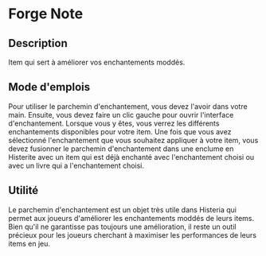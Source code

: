 # Forge Note

## Description
Item qui sert à améliorer vos enchantements moddés.

## Mode d'emplois
Pour utiliser le parchemin d'enchantement, vous devez l'avoir dans votre main. Ensuite, vous devez faire un clic gauche pour ouvrir l'interface d'enchantement. Lorsque vous y êtes, vous verrez les différents enchantements disponibles pour votre item. Une fois que vous avez sélectionné l'enchantement que vous souhaitez appliquer à votre item, vous devez fusionner le parchemin d'enchantement dans une enclume en Histerite avec un item qui est déjà enchanté avec l'enchantement choisi ou avec un livre qui a l'enchantement choisi.


## Utilité
Le parchemin d'enchantement est un objet très utile dans Histeria qui permet aux joueurs d'améliorer les enchantements moddés de leurs items. Bien qu'il ne garantisse pas toujours une amélioration, il reste un outil précieux pour les joueurs cherchant à maximiser les performances de leurs items en jeu.